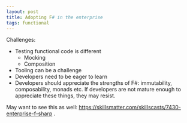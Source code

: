 ```yaml
---
layout: post
title: Adopting F# in the enterprise
tags: functional
---
```


Challenges:

- Testing functional code is different
  * Mocking
  * Composition
- Tooling can be a challenge
- Developers need to be eager to learn
- Developers should appreciate the strengths of F#: immutability, composability, monads etc. If developers are not mature enough to appreciate these things, they may resist.




May want to see this as well: https://skillsmatter.com/skillscasts/7430-enterprise-f-sharp .
